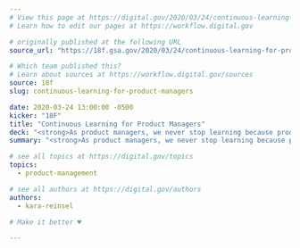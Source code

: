 ```yaml
---
# View this page at https://digital.gov/2020/03/24/continuous-learning-for-product-managers
# Learn how to edit our pages at https://workflow.digital.gov

# originally published at the following URL
source_url: "https://18f.gsa.gov/2020/03/24/continuous-learning-for-product-managers/"

# Which team published this?
# Learn about sources at https://workflow.digital.gov/sources
source: 18f
slug: continuous-learning-for-product-managers

date: 2020-03-24 13:00:00 -0500
kicker: "18F"
title: "Continuous Learning for Product Managers"
deck: "<strong>As product managers, we never stop learning because products never stop evolving and changing.</strong> You need to quickly get up to speed on a product’s technical implementation, design, user research, and business needs."
summary: "<strong>As product managers, we never stop learning because products never stop evolving and changing.</strong> You need to quickly get up to speed on a product’s technical implementation, design, user research, and business needs."

# see all topics at https://digital.gov/topics
topics:
  - product-management

# see all authors at https://digital.gov/authors
authors:
  - kara-reinsel

# Make it better ♥

---
```

